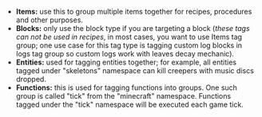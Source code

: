 * **Items:** use this to group multiple items together for recipes, procedures and other purposes.
* **Blocks:** only use the block type if you are targeting a block (_these tags can not be used in recipes_,
in most cases, you want to use Items tag group; one use case for this tag type is tagging custom log blocks in 
logs tag group so custom logs work with leaves decay mechanic).
* **Entities:** used for tagging entities together; for example, all entities tagged under "skeletons" namespace can kill creepers with music discs dropped.
* **Functions:** this is used for tagging functions into groups. 
One such group is called "tick" from the "minecraft" namespace. 
Functions tagged under the "tick" namespace will be executed each game tick.
